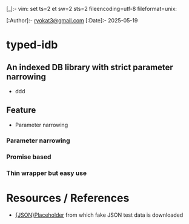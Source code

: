 [_]:- vim: set ts=2 et sw=2 sts=2 fileencoding=utf-8 fileformat=unix:

[:Author]:-    ryokat3@gmail.com
[:Date]:-      2025-05-19

# typed-idb

An indexed DB library with strict parameter narrowing
- 
- ddd

## Feature

- Parameter narrowing


### Parameter narrowing


### Promise based


### Thin wrapper but easy use


# Resources / References

- [{JSON}Placeholder](https://jsonplaceholder.typicode.com/) from which fake JSON test data is downloaded

